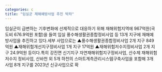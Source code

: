 ```yaml
---
categories: c
title: "임실군 재해예방사업 추진 박차"
---
```

임실군이 급변하는 기후변화에 선제적으로 대응하기 위해 재해위험지역에 967억원(국도비 676.9억원 포함)을 들여 임실 풍수해생활권종합정비사업 등 13개 지구에 재해예방사업을 추진하고 있다.세부 사업으로는 ▲풍수해생활권종합정비사업 2개 지구 849억원 ▲재해위험개선지구정비사업 1개 지구 17억원 ▲재해위험저수지정비사업 2개 지구 24.9억원 등이다.특히 강진면 신기지구 자연재해위험지구정비사업, 산수제 재해위험저수지 정비사업, 산바천 외 5개 하천의 스마트계측관리시스템구축사업을 포함해 3개 사업 8개 지구를 2023년 신규사업으로 확
